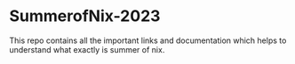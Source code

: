 # SummerofNix-2023
This repo contains all the important links and documentation which helps to understand what exactly is summer of nix.
